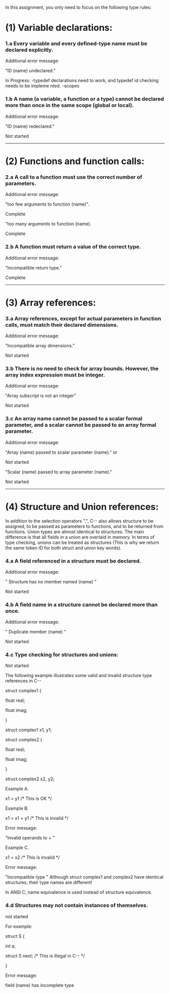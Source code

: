In this assignment, you only need to focus on the following type rules:

# (1) Variable declarations: 

### 1.a Every variable and every defined-type name must be declared explicitly. 

Additional error message: 


"ID (name) undeclared."

In Progress:
-typedef declarations need to work, and typedef id checking needs to be impleme
nted.
-scopes

### 1.b A name (a variable, a function or a type) cannot be declared more than once in the same scope (global or local). 

Additional error message: 

"ID (name) redeclared."

Not started

---

# (2) Functions and function calls: 

### 2.a A call to a function must use the correct number of parameters. 

Additional error message: 


"too few arguments to function (name)".

 Complete


"too many arguments to function (name).

 Complete


### 2.b A function must return a value of the correct type. 

Additional error message: 


"Incompatible return type." 

Complete

---

# (3) Array references: 

### 3.a Array references, except for actual parameters in function calls, must match their declared dimensions. 

Additional error message: 


"Incompatible array dimensions."

Not started 


### 3.b There is no need to check for array bounds. However, the array index expression must be integer. 

Additional error message: 


"Array subscript is not an integer"

Not started

### 3.c An array name cannot be passed to a scalar formal parameter, and a scalar cannot be passed to an array formal parameter. 

Additional error message: 


"Array (name) passed to scalar parameter (name)."
 or 

Not started

"Scalar (name) passed to array parameter (name)."

Not started

---

# (4) Structure and Union references: 

In addition to the selection operators ".", C-- also allows structure to be assigned, to be passed as parameters to functions, and to be returned from functions. Union types are almost identical to structures. The main difference is that all fields in a union are overlaid in memory. In terms of type checking, unions can be treated as structures (This is why we return the same token ID for both struct and union key words). 

### 4.a A field referenced in a structure must be declared. 
Additional error message: 

" Structure has no member named (name) " 

Not started

### 4.b A field name in a structure cannot be declared more than once. 
Additional error message: 

" Duplicate member (name) " 

Not started

### 4.c Type checking for structures and unions: 

Not started

The following example illustrates some valid and invalid structure type references in C--

struct complex1 { 

float real; 

float imag; 

} 

struct complex1 x1, y1; 


struct complex2 { 

float real; 

float imag; 

} 

struct complex2 x2, y2; 


Example A. 

x1 = y1 /* This is OK */ 

Example B. 

x1 = x1 + y1 /* This is invalid */

Error message: 


"Invalid operands to + "
 


Example C. 

x1 = x2 /* This is invalid */ 

Error message: 


"Incompatible type "
Although struct complex1 and complex2 have identical structures, their type names are different! 

In ANSI C, name equivalence is used instead of structure equivalence. 


### 4.d Structures may not contain instances of themselves. 

not started

For example: 

struct S { 

int a; 

struct S next; /* This is illegal in C-- */ 

} 

Error message: 


field (name) has incomplete type 
